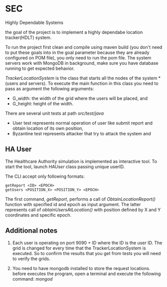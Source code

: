 # SEC
Highly Dependable Systems

the goal of the project is to implement a highly dependabe location
tracker(HDLT) system.

To run the project first clean and compile using maven build (you don't need to
put these goals into in the goal parameter because they are already configured
on POM file), you only need to run the pom file. The system servers work with
MongoDB in background, make sure you have database running to get expected
behavior.

*TrackerLocationSystem* is the class that starts all the nodes of the system
*(users and servers).
To execute the main function in this class you need to pass as argument the
following arguments:
- G_width: the width of the grid where the users will be placed, and
- G_height: height of the width.

There are several unit tests at path *src/test/java*
- User test represents normal operation of user like submit report and obtain location of its own position,
- Byzantine test represents attacker that try to attack the system and

## HA User
The Healthcare Authority simulation is implemented as interactive tool.
To start the tool, launch *HAUser* class passing unique userID.

The CLI accept only following formats:
```
getReport <ID> <EPOCH>
getUsers <POSITION_X> <POSITION_Y> <EPOCH>
```
The first command, *getReport*, performs a call of *ObtainLocationReport()*
function with specified id and epoch as input argument. The latter represents
call of *obtainUsersAtLocation()* with position defined by X and Y coordinates
and specific epoch.

## Additional notes
1. Each user is operating on port 9090 + ID where the ID is the user ID.
The grid is changed for every time that the TrackerLocationSystem is executed.
So to confirm the results that you get from tests you will need to verify the grids.

2. You need to have mongodb installed to store the request locations.
before executes the program, open a terminal and execute the following command: *mongod*
